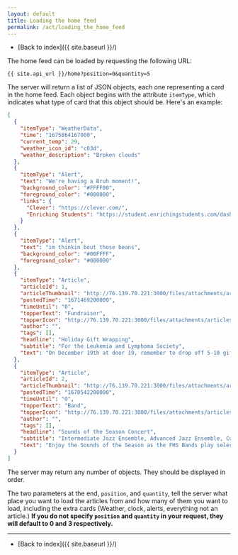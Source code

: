 ```yaml
---
layout: default
title: Loading the home feed
permalink: /act/loading_the_home_feed
---
```

- [Back to index]({{ site.baseurl }}/)

The home feed can be loaded by requesting the following URL:
```
{{ site.api_url }}/home?position=0&quantity=5
```
The server will return a list of JSON objects, each one representing a card in the home feed. Each object begins with the attribute `itemType`, which indicates what type of card that this object should be. Here's an example:
```json
[
  {
    "itemType": "WeatherData",
    "time": "1675864167000",
    "current_temp": 29,
    "weather_icon_id": "c03d",
    "weather_description": "Broken clouds"
  },
  {
    "itemType": "Alert",
    "text": "We're having a Bruh moment!",
    "background_color": "#FFFF00",
    "foreground_color": "#000000",
    "links": {
      "Clever": "https://clever.com/",
      "Enriching Students": "https://student.enrichingstudents.com/dashboard"
    }
  },
  {
    "itemType": "Alert",
    "text": "im thinkin bout those beans",
    "background_color": "#00FFFF",
    "foreground_color": "#000000"
  },
  {
    "itemType": "Article",
    "articleId": 1,
    "articleThumbnail": "http://76.139.70.221:3000/files/attachments/articles/1/image.png",
    "postedTime": "1671469200000",
    "timeUntil": "0",
    "topperText": "Fundraiser",
    "topperIcon": "http://76.139.70.221:3000/files/attachments/articles/1/bruh.png",
    "author": "",
    "tags": [],
    "headline": "Holiday Gift Wrapping",
    "subtitle": "For the Leukemia and Lymphoma Society",
    "text": "On December 19th at door 19, remember to drop off 5-10 gifts to be wrapped for a donation via cash, check, or CashApp. You may bring your own wrapping paper if it is specific to your kid. All proceeds go to the Leukemia and Lymphoma Society"
  },
  {
    "itemType": "Article",
    "articleId": 2,
    "articleThumbnail": "http://76.139.70.221:3000/files/attachments/articles/2/image.png",
    "postedTime": "1670542200000",
    "timeUntil": "0",
    "topperText": "Band",
    "topperIcon": "http://76.139.70.221:3000/files/attachments/articles/2/bruh.png",
    "author": "",
    "tags": [],
    "headline": "Sounds of the Season Concert",
    "subtitle": "Intermediate Jazz Ensemble, Advanced Jazz Ensemble, Concert Band, Symphonic Band Red, Symphonic Band Gold, Wind Symphony, Wind Ensemble",
    "text": "Enjoy the Sounds of the Season as the FHS Bands play selections to get you into the holiday spirit. The Intermediate Jazz Ensemble will play in the Auditorium Lobby beginning at 6:30 p.m. as we begin seating. The concert will begin in the Auditorium at 7 p.m. and the Concert, Symphonic Band Red, Symphonic Band Gold, Wind Symphony, Wind Ensemble and Advanced Jazz Ensemble bands will perform."
  }
]
```
The server may return any number of objects. They should be displayed in order.

The two parameters at the end, `position`, and `quantity`, tell the server what place you want to load the articles from and how many of them you want to load, including the extra cards (Weather, clock, alerts, everything not an article.) **If you do not specify `position` and `quantity` in your request, they will default to 0 and 3 respectively.**

---
- [Back to index]({{ site.baseurl }}/)